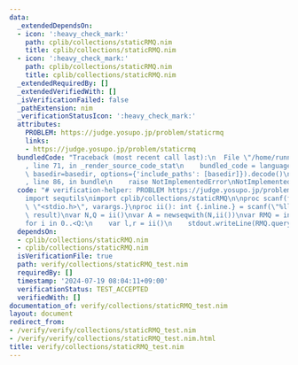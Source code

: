 ```yaml
---
data:
  _extendedDependsOn:
  - icon: ':heavy_check_mark:'
    path: cplib/collections/staticRMQ.nim
    title: cplib/collections/staticRMQ.nim
  - icon: ':heavy_check_mark:'
    path: cplib/collections/staticRMQ.nim
    title: cplib/collections/staticRMQ.nim
  _extendedRequiredBy: []
  _extendedVerifiedWith: []
  _isVerificationFailed: false
  _pathExtension: nim
  _verificationStatusIcon: ':heavy_check_mark:'
  attributes:
    PROBLEM: https://judge.yosupo.jp/problem/staticrmq
    links:
    - https://judge.yosupo.jp/problem/staticrmq
  bundledCode: "Traceback (most recent call last):\n  File \"/home/runner/.local/lib/python3.10/site-packages/onlinejudge_verify/documentation/build.py\"\
    , line 71, in _render_source_code_stat\n    bundled_code = language.bundle(stat.path,\
    \ basedir=basedir, options={'include_paths': [basedir]}).decode()\n  File \"/home/runner/.local/lib/python3.10/site-packages/onlinejudge_verify/languages/nim.py\"\
    , line 86, in bundle\n    raise NotImplementedError\nNotImplementedError\n"
  code: "# verification-helper: PROBLEM https://judge.yosupo.jp/problem/staticrmq\n\
    import sequtils\nimport cplib/collections/staticRMQ\n\nproc scanf(formatstr: cstring){.header:\
    \ \"<stdio.h>\", varargs.}\nproc ii(): int {.inline.} = scanf(\"%lld\\n\", addr\
    \ result)\nvar N,Q = ii()\nvar A = newseqwith(N,ii())\nvar RMQ = initRMQ(A)\n\
    for i in 0..<Q:\n    var l,r = ii()\n    stdout.writeLine(RMQ.query(l,r))"
  dependsOn:
  - cplib/collections/staticRMQ.nim
  - cplib/collections/staticRMQ.nim
  isVerificationFile: true
  path: verify/collections/staticRMQ_test.nim
  requiredBy: []
  timestamp: '2024-07-19 08:04:11+09:00'
  verificationStatus: TEST_ACCEPTED
  verifiedWith: []
documentation_of: verify/collections/staticRMQ_test.nim
layout: document
redirect_from:
- /verify/verify/collections/staticRMQ_test.nim
- /verify/verify/collections/staticRMQ_test.nim.html
title: verify/collections/staticRMQ_test.nim
---
```

